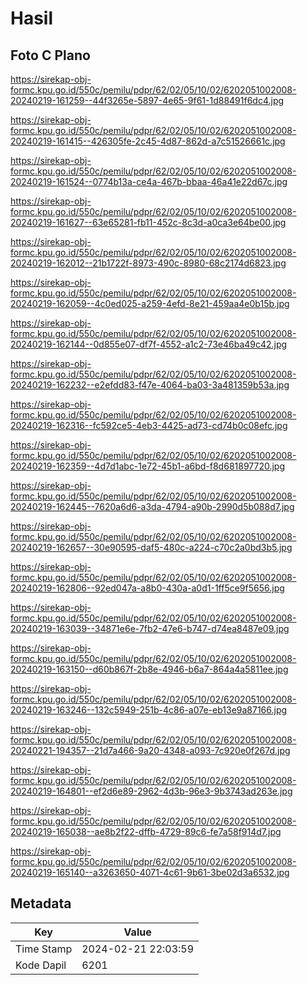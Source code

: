 # Hasil

## Foto C Plano

https://sirekap-obj-formc.kpu.go.id/550c/pemilu/pdpr/62/02/05/10/02/6202051002008-20240219-161259--44f3265e-5897-4e65-9f61-1d88491f6dc4.jpg

https://sirekap-obj-formc.kpu.go.id/550c/pemilu/pdpr/62/02/05/10/02/6202051002008-20240219-161415--426305fe-2c45-4d87-862d-a7c51526661c.jpg

https://sirekap-obj-formc.kpu.go.id/550c/pemilu/pdpr/62/02/05/10/02/6202051002008-20240219-161524--0774b13a-ce4a-467b-bbaa-46a41e22d67c.jpg

https://sirekap-obj-formc.kpu.go.id/550c/pemilu/pdpr/62/02/05/10/02/6202051002008-20240219-161627--63e65281-fb11-452c-8c3d-a0ca3e64be00.jpg

https://sirekap-obj-formc.kpu.go.id/550c/pemilu/pdpr/62/02/05/10/02/6202051002008-20240219-162012--21b1722f-8973-490c-8980-68c2174d6823.jpg

https://sirekap-obj-formc.kpu.go.id/550c/pemilu/pdpr/62/02/05/10/02/6202051002008-20240219-162059--4c0ed025-a259-4efd-8e21-459aa4e0b15b.jpg

https://sirekap-obj-formc.kpu.go.id/550c/pemilu/pdpr/62/02/05/10/02/6202051002008-20240219-162144--0d855e07-df7f-4552-a1c2-73e46ba49c42.jpg

https://sirekap-obj-formc.kpu.go.id/550c/pemilu/pdpr/62/02/05/10/02/6202051002008-20240219-162232--e2efdd83-f47e-4064-ba03-3a481359b53a.jpg

https://sirekap-obj-formc.kpu.go.id/550c/pemilu/pdpr/62/02/05/10/02/6202051002008-20240219-162316--fc592ce5-4eb3-4425-ad73-cd74b0c08efc.jpg

https://sirekap-obj-formc.kpu.go.id/550c/pemilu/pdpr/62/02/05/10/02/6202051002008-20240219-162359--4d7d1abc-1e72-45b1-a6bd-f8d681897720.jpg

https://sirekap-obj-formc.kpu.go.id/550c/pemilu/pdpr/62/02/05/10/02/6202051002008-20240219-162445--7620a6d6-a3da-4794-a90b-2990d5b088d7.jpg

https://sirekap-obj-formc.kpu.go.id/550c/pemilu/pdpr/62/02/05/10/02/6202051002008-20240219-162657--30e90595-daf5-480c-a224-c70c2a0bd3b5.jpg

https://sirekap-obj-formc.kpu.go.id/550c/pemilu/pdpr/62/02/05/10/02/6202051002008-20240219-162806--92ed047a-a8b0-430a-a0d1-1ff5ce9f5656.jpg

https://sirekap-obj-formc.kpu.go.id/550c/pemilu/pdpr/62/02/05/10/02/6202051002008-20240219-163039--34871e6e-7fb2-47e6-b747-d74ea8487e09.jpg

https://sirekap-obj-formc.kpu.go.id/550c/pemilu/pdpr/62/02/05/10/02/6202051002008-20240219-163150--d60b867f-2b8e-4946-b6a7-864a4a5811ee.jpg

https://sirekap-obj-formc.kpu.go.id/550c/pemilu/pdpr/62/02/05/10/02/6202051002008-20240219-163246--132c5949-251b-4c86-a07e-eb13e9a87166.jpg

https://sirekap-obj-formc.kpu.go.id/550c/pemilu/pdpr/62/02/05/10/02/6202051002008-20240221-194357--21d7a466-9a20-4348-a093-7c920e0f267d.jpg

https://sirekap-obj-formc.kpu.go.id/550c/pemilu/pdpr/62/02/05/10/02/6202051002008-20240219-164801--ef2d6e89-2962-4d3b-96e3-9b3743ad263e.jpg

https://sirekap-obj-formc.kpu.go.id/550c/pemilu/pdpr/62/02/05/10/02/6202051002008-20240219-165038--ae8b2f22-dffb-4729-89c6-fe7a58f914d7.jpg

https://sirekap-obj-formc.kpu.go.id/550c/pemilu/pdpr/62/02/05/10/02/6202051002008-20240219-165140--a3263650-4071-4c61-9b61-3be02d3a6532.jpg


## Metadata

| Key        | Value               |
| ---------- | ------------------- |
| Time Stamp | 2024-02-21 22:03:59 |
| Kode Dapil | 6201                |



